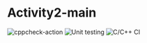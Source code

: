 # Activity2-main


![cppcheck-action](https://github.com/99002515/Activity2-main/workflows/cppcheck-action/badge.svg)
![Unit testing](https://github.com/99002515/Activity2-main/workflows/Unit%20testing/badge.svg?branch=master)
![C/C++ CI](https://github.com/99002515/Activity2-main/workflows/C/C++%20CI/badge.svg)

